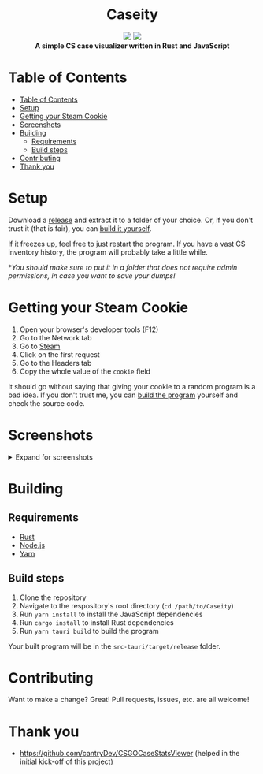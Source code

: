<div align="center">
  <h1>Caseity</h1>

  <img src="https://img.shields.io/github/commit-activity/m/SpikeHD/Caseity" />
  <img src="https://img.shields.io/github/repo-size/SpikeHD/Caseity" />
</div>

<div align="center">
  <strong>
    A simple CS case visualizer written in Rust and JavaScript
  </strong>
</div>

# Table of Contents

- [Table of Contents](#table-of-contents)
- [Setup](#setup)
- [Getting your Steam Cookie](#getting-your-steam-cookie)
- [Screenshots](#screenshots)
- [Building](#building)
  - [Requirements](#requirements)
  - [Build steps](#build-steps)
- [Contributing](#contributing)
- [Thank you](#thank-you)

# Setup

Download a [release](https://github.com/SpikeHD/Caseity/releases) and extract it to a folder of your choice. Or, if you don't trust it (that is fair), you can [build it yourself](#building).

If it freezes up, feel free to just restart the program. If you have a vast CS inventory history, the program will probably take a little while.

\**You should make sure to put it in a folder that does not require admin permissions, in case you want to save your dumps!*

# Getting your Steam Cookie

1. Open your browser's developer tools (F12)
2. Go to the Network tab
3. Go to [Steam](https://steamcommunity.com/)
4. Click on the first request
5. Go to the Headers tab
6. Copy the whole value of the `cookie` field

It should go without saying that giving your cookie to a random program is a bad idea. If you don't trust me, you can [build the program](#building) yourself and check the source code.

# Screenshots

<details>
  <summary>Expand for screenshots</summary>
  <div align="center">
    <img src="https://user-images.githubusercontent.com/25207995/228137744-fe37cf38-3b4b-4965-b87c-8feac2c4fc34.png" />
    <img src="https://user-images.githubusercontent.com/25207995/228137788-6cebf89f-711a-4361-862c-d0ff19d0575f.png" />
    <img src="https://user-images.githubusercontent.com/25207995/228137689-6c94f7ba-b475-407b-b1be-11e7797ed9e6.png" />
  </div>
</details>

# Building

## Requirements

- [Rust](https://www.rust-lang.org/tools/install)
- [Node.js](https://nodejs.org/en/download/)
- [Yarn](https://classic.yarnpkg.com/en/docs/install)

## Build steps

1. Clone the repository
2. Navigate to the respository's root directory (`cd /path/to/Caseity`)
3. Run `yarn install` to install the JavaScript dependencies
4. Run `cargo install` to install Rust dependencies
5. Run `yarn tauri build` to build the program

Your built program will be in the `src-tauri/target/release` folder.

# Contributing

Want to make a change? Great! Pull requests, issues, etc. are all welcome!

# Thank you
* https://github.com/cantryDev/CSGOCaseStatsViewer (helped in the initial kick-off of this project)
